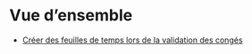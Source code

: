 # Vue d’ensemble

  * [Créer des feuilles de temps lors de la validation des congés](overview/time_off.html)

